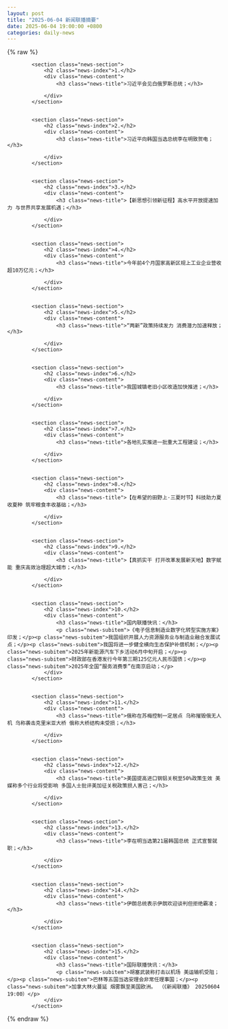 ```yaml
---
layout: post
title: "2025-06-04 新闻联播摘要"
date: 2025-06-04 19:00:00 +0800
categories: daily-news
---
```

    
    
{% raw %}
<div class="news-container">

            <section class="news-section">
                <h2 class="news-index">1.</h2>
                <div class="news-content">
                    <h3 class="news-title">习近平会见白俄罗斯总统；</h3>
                    
                </div>
            </section>
            

            <section class="news-section">
                <h2 class="news-index">2.</h2>
                <div class="news-content">
                    <h3 class="news-title">习近平向韩国当选总统李在明致贺电；</h3>
                    
                </div>
            </section>
            

            <section class="news-section">
                <h2 class="news-index">3.</h2>
                <div class="news-content">
                    <h3 class="news-title">【新思想引领新征程】高水平开放提速加力 与世界共享发展机遇；</h3>
                    
                </div>
            </section>
            

            <section class="news-section">
                <h2 class="news-index">4.</h2>
                <div class="news-content">
                    <h3 class="news-title">今年前4个月国家高新区规上工业企业营收超10万亿元；</h3>
                    
                </div>
            </section>
            

            <section class="news-section">
                <h2 class="news-index">5.</h2>
                <div class="news-content">
                    <h3 class="news-title">“两新”政策持续发力 消费潜力加速释放；</h3>
                    
                </div>
            </section>
            

            <section class="news-section">
                <h2 class="news-index">6.</h2>
                <div class="news-content">
                    <h3 class="news-title">我国城镇老旧小区改造加快推进；</h3>
                    
                </div>
            </section>
            

            <section class="news-section">
                <h2 class="news-index">7.</h2>
                <div class="news-content">
                    <h3 class="news-title">各地扎实推进一批重大工程建设；</h3>
                    
                </div>
            </section>
            

            <section class="news-section">
                <h2 class="news-index">8.</h2>
                <div class="news-content">
                    <h3 class="news-title">【在希望的田野上·三夏时节】科技助力夏收夏种 筑牢粮食丰收基础；</h3>
                    
                </div>
            </section>
            

            <section class="news-section">
                <h2 class="news-index">9.</h2>
                <div class="news-content">
                    <h3 class="news-title">【真抓实干 打开改革发展新天地】数字赋能 重庆高效治理超大城市；</h3>
                    
                </div>
            </section>
            

            <section class="news-section">
                <h2 class="news-index">10.</h2>
                <div class="news-content">
                    <h3 class="news-title">国内联播快讯：</h3>
                    <p class="news-subitem">《电子信息制造业数字化转型实施方案》印发；</p><p class="news-subitem">我国组织开展人力资源服务业与制造业融合发展试点；</p><p class="news-subitem">我国将进一步健全横向生态保护补偿机制；</p><p class="news-subitem">2025年新能源汽车下乡活动6月中旬开启；</p><p class="news-subitem">财政部在香港发行今年第三期125亿元人民币国债；</p><p class="news-subitem">2025年全国“服务消费季”在南京启动；</p>
                </div>
            </section>
            

            <section class="news-section">
                <h2 class="news-index">11.</h2>
                <div class="news-content">
                    <h3 class="news-title">俄称在苏梅控制一定居点 乌称摧毁俄无人机 乌称袭击克里米亚大桥 俄称大桥结构未受损；</h3>
                    
                </div>
            </section>
            

            <section class="news-section">
                <h2 class="news-index">12.</h2>
                <div class="news-content">
                    <h3 class="news-title">美国提高进口钢铝关税至50%政策生效 美媒称多个行业将受影响 多国人士批评美加征关税政策损人害己；</h3>
                    
                </div>
            </section>
            

            <section class="news-section">
                <h2 class="news-index">13.</h2>
                <div class="news-content">
                    <h3 class="news-title">李在明当选第21届韩国总统 正式宣誓就职；</h3>
                    
                </div>
            </section>
            

            <section class="news-section">
                <h2 class="news-index">14.</h2>
                <div class="news-content">
                    <h3 class="news-title">伊朗总统表示伊朗欢迎谈判但拒绝霸凌；</h3>
                    
                </div>
            </section>
            

            <section class="news-section">
                <h2 class="news-index">15.</h2>
                <div class="news-content">
                    <h3 class="news-title">国际联播快讯：</h3>
                    <p class="news-subitem">胡塞武装称打击以机场 美运输机受阻；</p><p class="news-subitem">巴林等五国当选安理会非常任理事国；</p><p class="news-subitem">加拿大林火蔓延 烟雾飘至美国欧洲。 （《新闻联播》 20250604 19:00）</p>
                </div>
            </section>
            
</div>
{% endraw %}